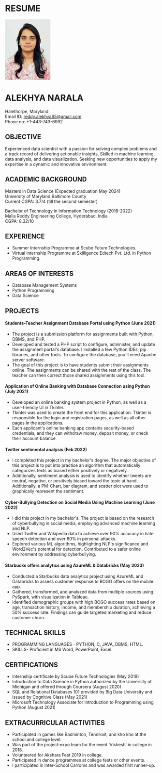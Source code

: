 # RESUME
<img src="https://github.com/AlekhyaNarala28/UMBC-DATA606-FALL2023-TUESDAY/blob/main/Alekhya_Headshot.jpeg" width="150" height="200" alt="My Headshot">

# ALEKHYA NARALA  
Halethorpe, Maryland  
Email ID: reddy.alekhya65@gmail.com  
Phone no: +1-443-743-6992 
   
## OBJECTIVE  
Experienced data scientist with a passion for solving complex problems and a track record of delivering actionable insights. Skilled in machine learning, data analysis, and data visualization. Seeking new opportunities to apply my expertise in a dynamic and innovative environment.

## ACADEMIC BACKGROUND  
Masters in Data Science (Expected graduation May 2024)  
University of Maryland Baltimore County  
Current CGPA: 3.7/4 (till the second semester) 
 
Bachelor of Technology in Information Technology (2018-2022)  
Malla Reddy Engineering College, Hyderabad, India  
CGPA: 8.32/10 
   
## EXPERIENCE  
- Summer Internship Programme at Scube Future Technologies.
- Virtual Internship Programme at Skilligence Edtech Pvt. Ltd. in Python Programming.  

## AREAS OF INTERESTS  
-	Database Management Systems  
-	Python Programming  
-	Data Science  
    
## PROJECTS  
#### Students-Teacher Assignment Database Portal using Python  (June 2021)
- The project is a submission platform for assignments built with Python, DBMS, and PHP.  
- Developed and tested a PHP script to configure, administer, and update the assignment portal's database. I installed a few Python IDEs, pip libraries, and other tools. To configure the database, you'll need Apache server software.  
- The goal of this project is to have students submit their assignments online. The assignments can be shared with the rest of the class. The teacher can then correct those shared assignments using this tool.  

#### Application of Online Banking with Database Connection using Python  (July 2021)
- Developed an online banking system project in Python, as well as a user-friendly UI in Tkinter. 
- Tkinter was used to create the front end for this application. Tkinter is responsible for the login and registration pages, as well as all other pages in the applications.
- Each applicant's online banking app contains security-based credentials, and they can withdraw money, deposit money, or check their account balance
 
#### Twitter sentimental analysis (Feb 2022)
- I completed this project in my bachelor's degree. The major objective of this project is to put into practice an algorithm that automatically categorizes texts as biased either positively or negatively.
- Additionally, sentiment analysis is used to identify whether tweets are neutral, negative, or positively biased toward the topic at hand. Additionally, a PM-Chart, bar diagram, and scatter plot were used to graphically represent the sentiment.

#### Cyber-Bullying Detection on Social Media Using Machine Learning (June 2022)
- I did this project in my bachelor's. The project is based on the research of cyberbullying in social media, employing advanced machine learning and NLP.
- Used Twitter and Wikipedia data to achieve over 90% accuracy in hate speech detection and over 80% in personal attacks.
- Explored various ML algorithms, highlighting NLP's significance and Word2Vec's potential for detection. Contributed to a safer online environment by addressing cyberbullying.

#### Starbucks offers analytics using AzureML & Databricks (May 2023)
- Conducted a Starbucks data analytics project using AzureML and Databricks to assess customer response to BOGO offers on the mobile app.
- Gathered, transformed, and analyzed data from multiple sources using PySpark, with visualization in Tableau.
- Identified demographic groups with high BOGO success rates based on age, transaction history, income, and membership duration, achieving a 50% success rate. Findings can guide targeted marketing and reduce customer churn.

## TECHNICAL SKILLS  
- PROGRAMMING LANGUAGES - PYTHON, C, JAVA, DBMS, HTML.  
- SKILLS- Proficient in MS Word, PowerPoint, Excel. 
  
## CERTIFICATIONS  
-	Internship certificate by Scube Future Technologies (May 2019)  
-	Introduction to Data Science in Python authorized by the University of Michigan and offered through Coursera (August 2020)  
-	SQL and Relational Databases 101 provided by Big Data University and issued by Cognitive Class (May 2021)  
-	Microsoft Technology Associate for Introduction to Programming using Python (August 2021)  

## EXTRACURRICULAR ACTIVITIES  
-	Participated in games like Badminton, Tennikoit, and kho kho at the school and college level.  
-	Was part of the project-expo team for the event ‘Vishesh’ in college in 2018.  
-	Volunteered for Akshara Fest 2019 in college.  
-	Participated in dance programmes at college fests or other events.  
-	I participated in Inter-School Carroms and was awarded first runner-up.  


